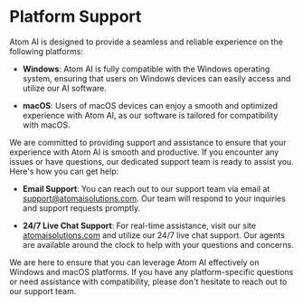 # Platform Support

Atom AI is designed to provide a seamless and reliable experience on the following platforms:

- **Windows**: Atom AI is fully compatible with the Windows operating system, ensuring that users on Windows devices can easily access and utilize our AI software.

- **macOS**: Users of macOS devices can enjoy a smooth and optimized experience with Atom AI, as our software is tailored for compatibility with macOS.

We are committed to providing support and assistance to ensure that your experience with Atom AI is smooth and productive. If you encounter any issues or have questions, our dedicated support team is ready to assist you. Here's how you can get help:

- **Email Support**: You can reach out to our support team via email at [support@atomaisolutions.com](mailto:support@atomaisolutions.com). Our team will respond to your inquiries and support requests promptly.

- **24/7 Live Chat Support**: For real-time assistance, visit our site [atomaisolutions.com](https://atomaisolutions.com) and utilize our 24/7 live chat support. Our agents are available around the clock to help with your questions and concerns.

We are here to ensure that you can leverage Atom AI effectively on Windows and macOS platforms. If you have any platform-specific questions or need assistance with compatibility, please don't hesitate to reach out to our support team.
